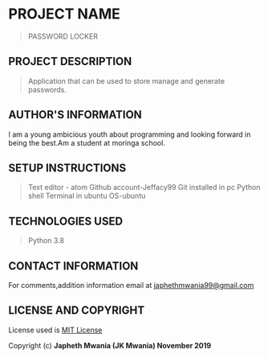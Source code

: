 # PROJECT NAME
>PASSWORD LOCKER

## PROJECT DESCRIPTION
>Application that can be used  to store manage and generate passwords.



## AUTHOR'S INFORMATION
I am a young ambicious youth about programming and looking forward in being the best.Am a student at moringa school.



## SETUP INSTRUCTIONS
>Text editor - atom
>Github account-Jeffacy99
>Git installed in pc
>Python shell
>Terminal in ubuntu
>OS-ubuntu

## TECHNOLOGIES USED
>Python 3.8


## CONTACT INFORMATION
For comments,addition information email at japhethmwania99@gmail.com

## LICENSE AND COPYRIGHT
License used is <a href="https://choosealicense.com/licenses/mit/">MIT License</a> <br>

Copyright (c) **Japheth Mwania (JK Mwania) November 2019**
